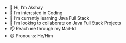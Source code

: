 - 👋 Hi, I’m Akshay
- 👀 I’m interested in Coding
- 🌱 I’m currently learning Java Full Stack
- 💞️ I’m looking to collaborate on Java Full Stack Projects
- 📫 Reach me through my Mail-Id 
- 😄 Pronouns: He/Him

<!---
akshayst369/akshayst369 is a ✨ special ✨ repository because its `README.md` (this file) appears on your GitHub profile.
You can click the Preview link to take a look at your changes.
--->
